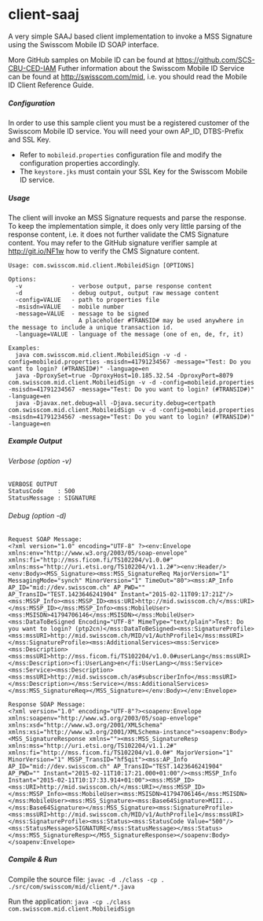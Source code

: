 # client-saaj
A very simple SAAJ based client implementation to invoke a MSS Signature using the Swisscom Mobile ID SOAP interface. 

More GitHub samples on Mobile ID can be found at https://github.com/SCS-CBU-CED-IAM
Futher information about the Swisscom Mobile ID Service can be found at http://swisscom.com/mid, i.e. you should read the Mobile ID Client Reference Guide.

##### Configuration
In order to use this sample client you must be a registered customer of the Swisscom Mobile ID service. 
You will need your own AP_ID, DTBS-Prefix and SSL Key.

- Refer to `mobileid.properties` configuration file and modify the configuration properties accordingly.
- The `keystore.jks` must contain your SSL Key for the Swisscom Mobile ID service.

##### Usage

The client will invoke an MSS Signature requests and parse the response. To keep the implementation simple,
it does only very little parsing of the response content, i.e. it does not further validate the CMS Signature content.
You may refer to the GitHub signature verifier sample at http://git.io/NF1w how to verify the CMS Signature content.

```
Usage: com.swisscom.mid.client.MobileidSign [OPTIONS]

Options:
  -v              - verbose output, parse response content
  -d              - debug output, output raw message content
  -config=VALUE   - path to properties file
  -msisdn=VALUE   - mobile number
  -message=VALUE  - message to be signed
                    A placeholder #TRANSID# may be used anywhere in the message to include a unique transaction id.
  -language=VALUE - language of the message (one of en, de, fr, it)

Examples:
  java com.swisscom.mid.client.MobileidSign -v -d -config=mobileid.properties -msisdn=41791234567 -message="Test: Do you want to login? (#TRANSID#)" -language=en
  java -DproxySet=true -DproxyHost=10.185.32.54 -DproxyPort=8079 com.swisscom.mid.client.MobileidSign -v -d -config=mobileid.properties -msisdn=41791234567 -message="Test: Do you want to login? (#TRANSID#)" -language=en
  java -Djavax.net.debug=all -Djava.security.debug=certpath com.swisscom.mid.client.MobileidSign -v -d -config=mobileid.properties -msisdn=41791234567 -message="Test: Do you want to login? (#TRANSID#)" -language=en
```

##### Example Output

###### Verbose (option -v)

```
VERBOSE OUTPUT
StatusCode    : 500
StatusMessage : SIGNATURE
```

###### Debug (option -d)

```
Request SOAP Message:
<?xml version="1.0" encoding="UTF-8" ?><env:Envelope xmlns:env="http://www.w3.org/2003/05/soap-envelope" xmlns:fi="http://mss.ficom.fi/TS102204/v1.0.0#" xmlns:mss="http://uri.etsi.org/TS102204/v1.1.2#"><env:Header/><env:Body><MSS_Signature><mss:MSS_SignatureReq MajorVersion="1" MessagingMode="synch" MinorVersion="1" TimeOut="80"><mss:AP_Info AP_ID="mid://dev.swisscom.ch" AP_PWD="" AP_TransID="TEST.1423646241904" Instant="2015-02-11T09:17:21Z"/><mss:MSSP_Info><mss:MSSP_ID><mss:URI>http://mid.swisscom.ch/</mss:URI></mss:MSSP_ID></mss:MSSP_Info><mss:MobileUser><mss:MSISDN>41794706146</mss:MSISDN></mss:MobileUser><mss:DataToBeSigned Encoding="UTF-8" MimeType="text/plain">Test: Do you want to login? (ptp2cn)</mss:DataToBeSigned><mss:SignatureProfile><mss:mssURI>http://mid.swisscom.ch/MID/v1/AuthProfile1</mss:mssURI></mss:SignatureProfile><mss:AdditionalServices><mss:Service><mss:Description><mss:mssURI>http://mss.ficom.fi/TS102204/v1.0.0#userLang</mss:mssURI></mss:Description><fi:UserLang>en</fi:UserLang></mss:Service><mss:Service><mss:Description><mss:mssURI>http://mid.swisscom.ch/as#subscriberInfo</mss:mssURI></mss:Description></mss:Service></mss:AdditionalServices></mss:MSS_SignatureReq></MSS_Signature></env:Body></env:Envelope>

Response SOAP Message:
<?xml version="1.0" encoding="UTF-8"?><soapenv:Envelope xmlns:soapenv="http://www.w3.org/2003/05/soap-envelope" xmlns:xsd="http://www.w3.org/2001/XMLSchema" xmlns:xsi="http://www.w3.org/2001/XMLSchema-instance"><soapenv:Body><MSS_SignatureResponse xmlns=""><mss:MSS_SignatureResp xmlns:mss="http://uri.etsi.org/TS102204/v1.1.2#" xmlns:fi="http://mss.ficom.fi/TS102204/v1.0.0#" MajorVersion="1" MinorVersion="1" MSSP_TransID="hf5qit"><mss:AP_Info AP_ID="mid://dev.swisscom.ch" AP_TransID="TEST.1423646241904" AP_PWD="" Instant="2015-02-11T10:17:21.000+01:00"/><mss:MSSP_Info Instant="2015-02-11T10:17:33.914+01:00"><mss:MSSP_ID><mss:URI>http://mid.swisscom.ch/</mss:URI></mss:MSSP_ID></mss:MSSP_Info><mss:MobileUser><mss:MSISDN>41794706146</mss:MSISDN></mss:MobileUser><mss:MSS_Signature><mss:Base64Signature>MIII...</mss:Base64Signature></mss:MSS_Signature><mss:SignatureProfile><mss:mssURI>http://mid.swisscom.ch/MID/v1/AuthProfile1</mss:mssURI></mss:SignatureProfile><mss:Status><mss:StatusCode Value="500"/><mss:StatusMessage>SIGNATURE</mss:StatusMessage></mss:Status></mss:MSS_SignatureResp></MSS_SignatureResponse></soapenv:Body></soapenv:Envelope>
```

##### Compile & Run

Compile the source file: `javac -d ./class -cp . ./src/com/swisscom/mid/client/*.java`

Run the application: `java -cp ./class com.swisscom.mid.client.MobileidSign`

